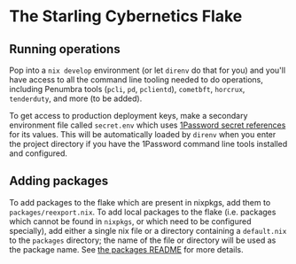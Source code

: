 # The Starling Cybernetics Flake

## Running operations

Pop into a `nix develop` environment (or let `direnv` do that for you) and you'll have access to all
the command line tooling needed to do operations, including Penumbra tools (`pcli`, `pd`,
`pclientd`), `cometbft`, `horcrux`, `tenderduty`, and more (to be added).

To get access to production deployment keys, make a secondary environment file called `secret.env`
which uses [1Password secret
references](https://developer.1password.com/docs/cli/secrets-environment-variables#use-environment-env-files)
for its values. This will be automatically loaded by `direnv` when you enter the project directory
if you have the 1Password command line tools installed and configured.

## Adding packages

To add packages to the flake which are present in nixpkgs, add them to  `packages/reexport.nix`. To
add local packages to the flake (i.e. packages which cannot be found in `nixpkgs`, or which need to
be configured specially), add either a single nix file or a directory containing a `default.nix` to
the `packages` directory; the name of the file or directory will be used as the package name. See
[the packages README](./packages/README.md) for more details.
